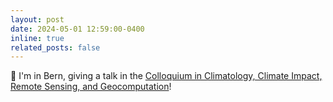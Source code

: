 ```yaml
---
layout: post
date: 2024-05-01 12:59:00-0400
inline: true
related_posts: false
---
```


:mountain_railway: I'm in Bern, giving a talk in the [Colloquium in Climatology, Climate Impact, Remote Sensing, and Geocomputation](https://www.geography.unibe.ch/research/climatology_group/news/colloquium/index_eng.html)!
